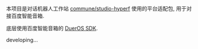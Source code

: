 本项目是对话机器人工作站 [commune/studio-hyperf](https://github.com/thirdgerb/studio-hyperf) 使用的平台适配包,
用于对接百度智能音箱.

底层使用百度智能音箱的 [DuerOS SDK](https://github.com/dueros/bot-sdk).

developing...
